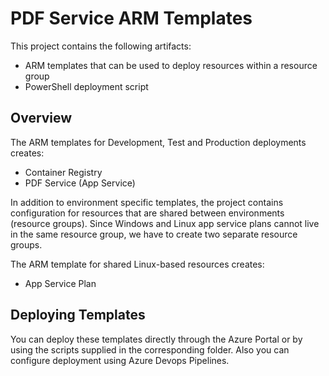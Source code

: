 # PDF Service ARM Templates

This project contains the following artifacts:

* ARM templates that can be used to deploy resources within a resource group
* PowerShell deployment script

## Overview

The ARM templates for Development, Test and Production deployments creates:

* Container Registry
* PDF Service (App Service)

In addition to environment specific templates, the project contains configuration for resources that are shared between environments (resource groups). Since Windows and Linux app service plans cannot live in the same resource group, we have to create two separate resource groups.

The ARM template for shared Linux-based resources creates:

* App Service Plan

## Deploying Templates

You can deploy these templates directly through the Azure Portal or by using the scripts supplied in the corresponding folder. Also you can configure deployment using Azure Devops Pipelines.